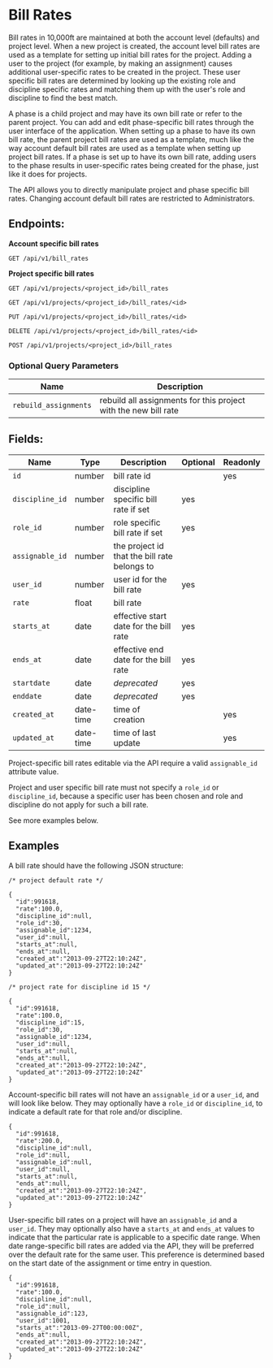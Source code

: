# Bill Rates

Bill rates in 10,000ft are maintained at both the account level (defaults) and project level. When a new project is created, the account level bill rates are used as a template for setting up initial bill rates for the project. Adding a user to the project (for example, by making an assignment) causes additional user-specific rates to be created in the project. These user specific bill rates are determined by looking up the existing role and discipline specific rates and matching them up with the user's role and discipline to find the best match.

A phase is a child project and may have its own bill rate or refer to the parent project. You can add and edit phase-specific bill rates through the user interface of the application. When setting up a phase to have its own bill rate, the parent project bill rates are used as a template, much like the way account default bill rates are used as a template when setting up project bill rates. If a phase is set up to have its own bill rate, adding users to the phase results in user-specific rates being created for the phase, just like it does for projects.

The API allows you to directly manipulate project and phase specific bill rates. Changing account default bill rates are restricted to Administrators.

## Endpoints:

**Account specific bill rates**

```
GET /api/v1/bill_rates
```

**Project specific bill rates**

```
GET /api/v1/projects/<project_id>/bill_rates

GET /api/v1/projects/<project_id>/bill_rates/<id>

PUT /api/v1/projects/<project_id>/bill_rates/<id>

DELETE /api/v1/projects/<project_id>/bill_rates/<id>

POST /api/v1/projects/<project_id>/bill_rates
```

### Optional Query Parameters

| **Name** | **Description** |
| ------ | --------------- |
| `rebuild_assignments` | rebuild all assignments for this project with the new bill rate |

## Fields:

| **Name** | **Type** | **Description** | **Optional** | **Readonly** |
| -------- | -------- | --------------- | ------------ | ------------- |
| `id` | number | bill rate id |  | yes |
| `discipline_id` | number | discipline specific bill rate if set | yes | |
| `role_id` | number | role specific bill rate if set | yes | |
| `assignable_id` | number | the project id that the bill rate belongs to | | |
| `user_id` | number | user id for the bill rate | yes | |
| `rate` | float | bill rate | | |
| `starts_at` | date | effective start date for the bill rate | yes | |
| `ends_at` | date | effective end date for the bill rate | yes | |
| `startdate` | date | _deprecated_ | yes | |
| `enddate` | date | _deprecated_ | yes | |
| `created_at` | date-time | time of creation | | yes |
| `updated_at` | date-time | time of last update | | yes |


Project-specific bill rates editable via the API require a valid `assignable_id` attribute value.

Project and user specific bill rate must not specify a `role_id` or `discipline_id`, because a specific user has been chosen and role and discipline do not apply for such a bill rate.

See more examples below.

## Examples

A bill rate should have the following JSON structure:

```
/* project default rate */

{
  "id":991618,
  "rate":100.0,
  "discipline_id":null,
  "role_id":30,
  "assignable_id":1234,
  "user_id":null,
  "starts_at":null,
  "ends_at":null,
  "created_at":"2013-09-27T22:10:24Z",
  "updated_at":"2013-09-27T22:10:24Z"
}

/* project rate for discipline id 15 */

{
  "id":991618,
  "rate":100.0,
  "discipline_id":15,
  "role_id":30,
  "assignable_id":1234,
  "user_id":null,
  "starts_at":null,
  "ends_at":null,
  "created_at":"2013-09-27T22:10:24Z",
  "updated_at":"2013-09-27T22:10:24Z"
}
```

Account-specific bill rates will not have an `assignable_id` or a `user_id`, and will look like below. They may optionally have a `role_id` or `discipline_id`, to indicate a default rate for that role and/or discipline.

```
{
  "id":991618,
  "rate":200.0,
  "discipline_id":null,
  "role_id":null,
  "assignable_id":null,
  "user_id":null,
  "starts_at":null,
  "ends_at":null,
  "created_at":"2013-09-27T22:10:24Z",
  "updated_at":"2013-09-27T22:10:24Z"
}
```

User-specific bill rates on a project will have an `assignable_id` and a `user_id`. They may optionally also have a `starts_at` and `ends_at` values to indicate that the particular rate is applicable to a specific date range. When date range-specific bill rates are added via the API, they will be preferred over the default rate for the same user. This preference is determined based on the start date of the assignment or time entry in question.

```
{
  "id":991618,
  "rate":100.0,
  "discipline_id":null,
  "role_id":null,
  "assignable_id":123,
  "user_id":1001,
  "starts_at":"2013-09-27T00:00:00Z",
  "ends_at":null,
  "created_at":"2013-09-27T22:10:24Z",
  "updated_at":"2013-09-27T22:10:24Z"
}
```
